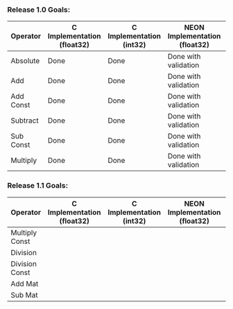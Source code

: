 ### Release 1.0 Goals:

| Operator      | C Implementation (float32) | C Implementation (int32) | NEON Implementation (float32) | NEON Implementation (int32) |
|---------------|-----------------------------|---------------------------|-------------------------------|-----------------------------|
| Absolute      |             Done               |           Done                |           Done with validation                 |                  Done with validation            |
| Add           |             Done                |            Done               |          Done with validation                 |                  Done with validation            |
| Add Const     |         Done                |            Done               |          Done with validation                 |                  Done with validation            |
| Subtract      |         Done                |            Done               |          Done with validation                 |                  Done with validation            |
| Sub Const     |          Done                |            Done               |          Done with validation                 |                  Done with validation            |
| Multiply      |         Done                |            Done               |          Done with validation                 |                  Done with validation            |


### Release 1.1 Goals:
| Operator       | C Implementation (float32) | C Implementation (int32) | NEON Implementation (float32) | NEON Implementation (int32) |
| -------------- | -------------------------- | ------------------------ | ----------------------------- | --------------------------- |
| Multiply Const |                            |                          |                               |                             |
| Division       |                            |                          |                               |                             |
| Division Const |                            |                          |                               |                             |
| Add Mat        |                            |                          |                               |                             |
| Sub Mat        |                            |                          |                               |                             |
